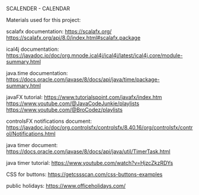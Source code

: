 SCALENDER - CALENDAR










Materials used for this project:

scalafx documentation:
https://scalafx.org/
https://scalafx.org/api/8.0/index.html#scalafx.package

ical4j documentation:
https://javadoc.io/doc/org.mnode.ical4j/ical4j/latest/ical4j.core/module-summary.html

java.time documentation:
https://docs.oracle.com/javase/8/docs/api/java/time/package-summary.html

javaFX tutorial:
https://www.tutorialspoint.com/javafx/index.htm
https://www.youtube.com/@JavaCodeJunkie/playlists
https://www.youtube.com/@BroCodez/playlists

controlsFX notifications document:
https://javadoc.io/doc/org.controlsfx/controlsfx/8.40.16/org/controlsfx/control/Notifications.html

java timer document:
https://docs.oracle.com/javase/8/docs/api/java/util/TimerTask.html

java timer tutorial:
https://www.youtube.com/watch?v=HjzcZkzRDYs

CSS for buttons:
https://getcssscan.com/css-buttons-examples

public holidays:
https://www.officeholidays.com/